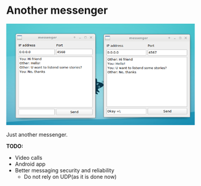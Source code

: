 # Another messenger
![Screenshot](screenshot.png)

Just another messenger.

**TODO:**
+ Video calls
+ Android app
+ Better messaging security and reliability
  - Do not rely on UDP(as it is done now)

